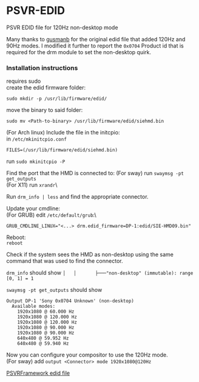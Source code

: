 # PSVR-EDID
PSVR EDID file for 120Hz non-desktop mode

Many thanks to [gusmanb](https://github.com/gusmanb/PSVRFramework) for the original edid file that added 120Hz and 90Hz modes. I modified it further to report the `0x0704` Product id that is required for the drm module to set the non-desktop quirk.

### Installation instructions
requires sudo\
create the edid firmware folder:
```
sudo mkdir -p /usr/lib/firmware/edid/
```
move the binary to said folder:
```
sudo mv <Path-to-binary> /usr/lib/firmware/edid/siehmd.bin
```
(For Arch linux) Include the file in the initcpio:\
in `/etc/mkinitcpio.conf`
```
FILES=(/usr/lib/firmware/edid/siehmd.bin)
```
run `sudo mkinitcpio -P`

Find the port that the HMD is connected to:
(For sway) run `swaymsg -pt get_outputs`\
(For X11) run `xrandr`\

Run `drm_info | less` and find the appropriate connector.

Update your cmdline:\
(For GRUB) edit `/etc/default/grub`:\
```
GRUB_CMDLINE_LINUX="<...> drm.edid_firmware=DP-1:edid/SIE-HMD09.bin"
```

Reboot:\
`reboot`

Check if the system sees the HMD as non-desktop using the same command that was used to find the connector.

`drm_info` should show `│   │       ├───"non-desktop" (immutable): range [0, 1] = 1`

`swaymsg -pt get_outputs` should show
```
Output DP-1 'Sony 0x0704 Unknown' (non-desktop)
  Available modes:
    1920x1080 @ 60.000 Hz
    1920x1080 @ 120.000 Hz
    1920x1080 @ 120.000 Hz
    1920x1080 @ 90.000 Hz
    1920x1080 @ 90.000 Hz
    640x480 @ 59.952 Hz
    640x480 @ 59.940 Hz
```

Now you can configure your compositor to use the 120Hz mode.\
(For sway) add `output <Connector> mode 1920x1080@120Hz`


[PSVRFramework edid file](https://github.com/gusmanb/PSVRFramework/wiki/Video-routing-and-EDIDs)
